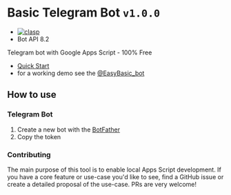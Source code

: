 # Basic Telegram Bot `v1.0.0`
 - [![clasp](https://img.shields.io/badge/built%20with-clasp-4285f4.svg)](https://github.com/google/clasp)
 - Bot API 8.2

Telegram bot with Google Apps Script - 100% Free

 - [Quick Start](./docs/README.md)
 - for a working demo see the [@EasyBasic_bot](https://t.me/EasyBasic_bot)

## How to use

### Telegram Bot

1. Create a new bot with the [BotFather](https://core.telegram.org/bots#6-botfather)
2. Copy the token


### Contributing

The main purpose of this tool is to enable local Apps Script development. If you have a core feature or use-case you'd like to see, find a GitHub issue or create a detailed proposal of the use-case. PRs are very welcome! 